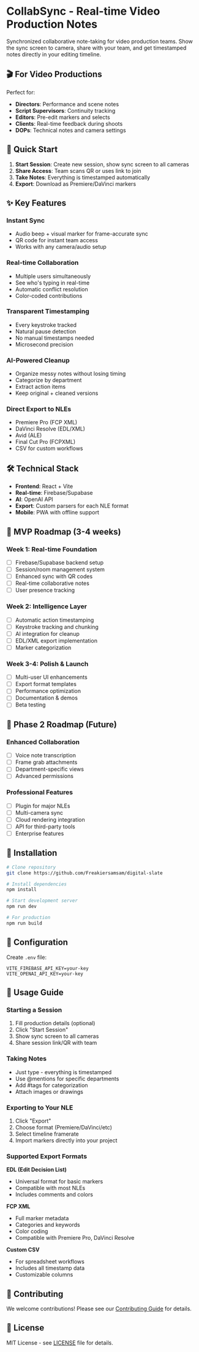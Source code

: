 # CollabSync - Real-time Video Production Notes

Synchronized collaborative note-taking for video production teams. Show the sync screen to camera, share with your team, and get timestamped notes directly in your editing timeline.

## 🎬 For Video Productions

Perfect for:
- **Directors**: Performance and scene notes
- **Script Supervisors**: Continuity tracking  
- **Editors**: Pre-edit markers and selects
- **Clients**: Real-time feedback during shoots
- **DOPs**: Technical notes and camera settings

## 🚀 Quick Start

1. **Start Session**: Create new session, show sync screen to all cameras
2. **Share Access**: Team scans QR or uses link to join
3. **Take Notes**: Everything is timestamped automatically
4. **Export**: Download as Premiere/DaVinci markers

## ✨ Key Features

### Instant Sync
- Audio beep + visual marker for frame-accurate sync
- QR code for instant team access
- Works with any camera/audio setup

### Real-time Collaboration  
- Multiple users simultaneously
- See who's typing in real-time
- Automatic conflict resolution
- Color-coded contributions

### Transparent Timestamping
- Every keystroke tracked
- Natural pause detection
- No manual timestamps needed
- Microsecond precision

### AI-Powered Cleanup
- Organize messy notes without losing timing
- Categorize by department
- Extract action items
- Keep original + cleaned versions

### Direct Export to NLEs
- Premiere Pro (FCP XML)
- DaVinci Resolve (EDL/XML)
- Avid (ALE)
- Final Cut Pro (FCPXML)
- CSV for custom workflows

## 🛠️ Technical Stack

- **Frontend**: React + Vite
- **Real-time**: Firebase/Supabase
- **AI**: OpenAI API
- **Export**: Custom parsers for each NLE format
- **Mobile**: PWA with offline support

## 🚦 MVP Roadmap (3-4 weeks)

### Week 1: Real-time Foundation
- [ ] Firebase/Supabase backend setup
- [ ] Session/room management system
- [ ] Enhanced sync with QR codes
- [ ] Real-time collaborative notes
- [ ] User presence tracking

### Week 2: Intelligence Layer
- [ ] Automatic action timestamping
- [ ] Keystroke tracking and chunking
- [ ] AI integration for cleanup
- [ ] EDL/XML export implementation
- [ ] Marker categorization

### Week 3-4: Polish & Launch
- [ ] Multi-user UI enhancements
- [ ] Export format templates
- [ ] Performance optimization
- [ ] Documentation & demos
- [ ] Beta testing

## 🚀 Phase 2 Roadmap (Future)

### Enhanced Collaboration
- [ ] Voice note transcription
- [ ] Frame grab attachments
- [ ] Department-specific views
- [ ] Advanced permissions

### Professional Features
- [ ] Plugin for major NLEs
- [ ] Multi-camera sync
- [ ] Cloud rendering integration
- [ ] API for third-party tools
- [ ] Enterprise features

## 📱 Installation

```bash
# Clone repository
git clone https://github.com/Freakiersamsam/digital-slate

# Install dependencies  
npm install

# Start development server
npm run dev

# For production
npm run build
```

## 🔧 Configuration

Create `.env` file:
```env
VITE_FIREBASE_API_KEY=your-key
VITE_OPENAI_API_KEY=your-key
```

## 📖 Usage Guide

### Starting a Session
1. Fill production details (optional)
2. Click "Start Session" 
3. Show sync screen to all cameras
4. Share session link/QR with team

### Taking Notes
- Just type - everything is timestamped
- Use @mentions for specific departments
- Add #tags for categorization
- Attach images or drawings

### Exporting to Your NLE
1. Click "Export" 
2. Choose format (Premiere/DaVinci/etc)
3. Select timeline framerate
4. Import markers directly into your project

### Supported Export Formats

**EDL (Edit Decision List)**
- Universal format for basic markers
- Compatible with most NLEs
- Includes comments and colors

**FCP XML**
- Full marker metadata
- Categories and keywords
- Color coding
- Compatible with Premiere Pro, DaVinci Resolve

**Custom CSV**
- For spreadsheet workflows
- Includes all timestamp data
- Customizable columns

## 🤝 Contributing

We welcome contributions! Please see our [Contributing Guide](CONTRIBUTING.md) for details.

## 📄 License

MIT License - see [LICENSE](LICENSE) file for details.
